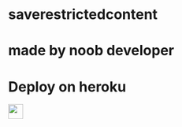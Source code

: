 # saverestrictedcontent
# made by noob developer

 
# Deploy on heroku


<a href="https://heroku.com/deploy?template=https://github.com/mrinvisible7/restricted_bulk_forwarder">
     <img height="30px" src="https://img.shields.io/badge/Deploy%20To%20Heroku-blueviolet?style=for-the-badge&logo=heroku">
  </a>

